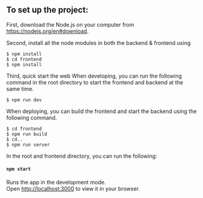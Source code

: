 ## To set up the project:
First, download the Node.js on your computer from https://nodejs.org/en#download.

Second, install all the node modules in both the backend & frontend using
```
$ npm install
$ cd frontend
$ npm install
```
Third, quick start the web
When developing, you can run the following command in the root directory to start the frontend and backend at the same time.
```
$ npm run dev
```
When deploying, you can build the frontend and start the backend using the following command.
```
$ cd frontend
$ npm run build
$ cd..
$ npm run server
```

In the root and frontend directory, you can run the following:

#### `npm start`

Runs the app in the development mode.\
Open [http://localhost:3000](http://localhost:3000) to view it in your browser.
